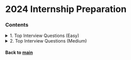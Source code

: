 # 2024 Internship Preparation

### Contents
<details>
<summary>1. Top Interview Questions (Easy)</summary>
<p>

|Date|Problem|Solution|
|:--:|:------|:------:|
|2023.01.25|[Remove Duplicates from Sorted Array :broken_heart:](https://leetcode.com/explore/interview/card/top-interview-questions-easy/92/array/727/)|[C++](https://github.com/JoonHyeok-hozy-Kim/algorithm_study/blob/main/LeetCode/2024_internship_prep/top_interview_questions_easy/230125_01.cpp)|
|2023.01.26|[Best Time to Buy and Sell Stock II](https://leetcode.com/explore/interview/card/top-interview-questions-easy/92/array/564/)|[C++](https://github.com/JoonHyeok-hozy-Kim/algorithm_study/blob/main/LeetCode/2024_internship_prep/top_interview_questions_easy/230126_01.cpp)|
|2023.01.26|[Rotate Array](https://leetcode.com/explore/interview/card/top-interview-questions-easy/92/array/646/)|[C++](https://github.com/JoonHyeok-hozy-Kim/algorithm_study/blob/main/LeetCode/2024_internship_prep/top_interview_questions_easy/230126_02.cpp)|
|2023.01.26|[Contains Duplicate](https://leetcode.com/explore/interview/card/top-interview-questions-easy/92/array/578/)|[C++](https://github.com/JoonHyeok-hozy-Kim/algorithm_study/blob/main/LeetCode/2024_internship_prep/top_interview_questions_easy/230126_03.cpp)|
|2023.01.27|[Single Number](https://leetcode.com/explore/interview/card/top-interview-questions-easy/92/array/549/)|[C++](https://github.com/JoonHyeok-hozy-Kim/algorithm_study/blob/main/LeetCode/2024_internship_prep/top_interview_questions_easy/230127_01.cpp)|
|2023.01.27|[Intersection of Two Arrays II](https://leetcode.com/explore/interview/card/top-interview-questions-easy/92/array/674/)|[C++](https://github.com/JoonHyeok-hozy-Kim/algorithm_study/blob/main/LeetCode/2024_internship_prep/top_interview_questions_easy/230127_02.cpp)|
|2023.01.27|[Plus One](https://leetcode.com/explore/interview/card/top-interview-questions-easy/92/array/559/)|[C++](https://github.com/JoonHyeok-hozy-Kim/algorithm_study/blob/main/LeetCode/2024_internship_prep/top_interview_questions_easy/230127_03.cpp)|
|2023.01.27|[Move Zeroes](https://leetcode.com/explore/interview/card/top-interview-questions-easy/92/array/567/)|[C++](https://github.com/JoonHyeok-hozy-Kim/algorithm_study/blob/main/LeetCode/2024_internship_prep/top_interview_questions_easy/230127_04.cpp)|
|2023.01.28|[Two Sum](https://leetcode.com/explore/interview/card/top-interview-questions-easy/92/array/546/)|[C++](https://github.com/JoonHyeok-hozy-Kim/algorithm_study/blob/main/LeetCode/2024_internship_prep/top_interview_questions_easy/230128_01.cpp)|
|2023.01.28|[Valid Sudoku](https://leetcode.com/explore/interview/card/top-interview-questions-easy/92/array/769/)|[C++](https://github.com/JoonHyeok-hozy-Kim/algorithm_study/blob/main/LeetCode/2024_internship_prep/top_interview_questions_easy/230128_02.cpp)|
|2023.01.28|[Rotate Image :broken_heart: ](https://leetcode.com/explore/interview/card/top-interview-questions-easy/92/array/770/)|[C++](https://github.com/JoonHyeok-hozy-Kim/algorithm_study/blob/main/LeetCode/2024_internship_prep/top_interview_questions_easy/230128_03.cpp)|
|2023.01.29|[Reverse String](https://leetcode.com/explore/interview/card/top-interview-questions-easy/127/strings/879/)|[C++](https://github.com/JoonHyeok-hozy-Kim/algorithm_study/blob/main/LeetCode/2024_internship_prep/top_interview_questions_easy/230129_01.cpp)|
|2023.01.29|[Reverse Integer :broken_heart: ](https://leetcode.com/explore/interview/card/top-interview-questions-easy/127/strings/880/)|[C++](https://github.com/JoonHyeok-hozy-Kim/algorithm_study/blob/main/LeetCode/2024_internship_prep/top_interview_questions_easy/230129_02.cpp)|
|2023.01.30|[First Unique Character in a String](https://leetcode.com/explore/interview/card/top-interview-questions-easy/127/strings/881/)|[C++](https://github.com/JoonHyeok-hozy-Kim/algorithm_study/blob/main/LeetCode/2024_internship_prep/top_interview_questions_easy/230130_01.cpp)|
|2023.01.30|[Valid Anagram](https://leetcode.com/explore/interview/card/top-interview-questions-easy/127/strings/882/)|[C++](https://github.com/JoonHyeok-hozy-Kim/algorithm_study/blob/main/LeetCode/2024_internship_prep/top_interview_questions_easy/230130_02.cpp)|
|2023.01.30|[Valid Palindrome](https://leetcode.com/explore/interview/card/top-interview-questions-easy/127/strings/883/)|[C++](https://github.com/JoonHyeok-hozy-Kim/algorithm_study/blob/main/LeetCode/2024_internship_prep/top_interview_questions_easy/230130_03.cpp)|
|2023.01.31|[String to Integer (atoi)](https://leetcode.com/explore/interview/card/top-interview-questions-easy/127/strings/884/)|[C++](https://github.com/JoonHyeok-hozy-Kim/algorithm_study/blob/main/LeetCode/2024_internship_prep/top_interview_questions_easy/230131_01.cpp)|
|2023.02.02|[Implement strStr()](https://leetcode.com/explore/interview/card/top-interview-questions-easy/127/strings/885/)|[C++](https://github.com/JoonHyeok-hozy-Kim/algorithm_study/blob/main/LeetCode/2024_internship_prep/top_interview_questions_easy/230202_01.cpp)|
|2023.02.15|[Longest Common Prefix](https://leetcode.com/explore/interview/card/top-interview-questions-easy/127/strings/887/)|[C++](https://github.com/JoonHyeok-hozy-Kim/algorithm_study/blob/main/LeetCode/2024_internship_prep/top_interview_questions_easy/230215_01.cpp)|
|2023.02.15|[Delete Node in a Linked List](https://leetcode.com/explore/interview/card/top-interview-questions-easy/93/linked-list/553/)|[C++](https://github.com/JoonHyeok-hozy-Kim/algorithm_study/blob/main/LeetCode/2024_internship_prep/top_interview_questions_easy/230215_02.cpp)|
|2023.02.16|[Remove Nth Node From End of List](https://leetcode.com/explore/interview/card/top-interview-questions-easy/93/linked-list/603/)|[C++](https://github.com/JoonHyeok-hozy-Kim/algorithm_study/blob/main/LeetCode/2024_internship_prep/top_interview_questions_easy/230216_01.cpp)|
|2023.02.16|[Reverse Linked List](https://leetcode.com/explore/interview/card/top-interview-questions-easy/93/linked-list/560/)|[C++](https://github.com/JoonHyeok-hozy-Kim/algorithm_study/blob/main/LeetCode/2024_internship_prep/top_interview_questions_easy/230216_02.cpp)|
|2023.02.17|[Merge Two Sorted Lists](https://leetcode.com/explore/interview/card/top-interview-questions-easy/93/linked-list/771/)|[C++](https://github.com/JoonHyeok-hozy-Kim/algorithm_study/blob/main/LeetCode/2024_internship_prep/top_interview_questions_easy/230217_01.cpp)|
|2023.02.17|[Palindrome Linked List :broken_heart:](https://leetcode.com/explore/interview/card/top-interview-questions-easy/93/linked-list/772/)|[C++](https://github.com/JoonHyeok-hozy-Kim/algorithm_study/blob/main/LeetCode/2024_internship_prep/top_interview_questions_easy/230217_02.cpp)|
|2023.02.18|[Linked List Cycle :broken_heart: ](https://leetcode.com/explore/interview/card/top-interview-questions-easy/93/linked-list/773/)|[C++](https://github.com/JoonHyeok-hozy-Kim/algorithm_study/blob/main/LeetCode/2024_internship_prep/top_interview_questions_easy/230218_01.cpp)|
|2023.02.18|[Maximum Depth of Binary Tree](https://leetcode.com/explore/interview/card/top-interview-questions-easy/94/trees/555/)|[C++](https://github.com/JoonHyeok-hozy-Kim/algorithm_study/blob/main/LeetCode/2024_internship_prep/top_interview_questions_easy/230218_01.cpp)|
|2023.02.19|[Validate Binary Search Tree](https://leetcode.com/explore/interview/card/top-interview-questions-easy/94/trees/625/)|[C++](https://github.com/JoonHyeok-hozy-Kim/algorithm_study/blob/main/LeetCode/2024_internship_prep/top_interview_questions_easy/230219_01.cpp)|
|2023.02.19|[Symmetric Tree](https://leetcode.com/explore/interview/card/top-interview-questions-easy/94/trees/627/)|[C++](https://github.com/JoonHyeok-hozy-Kim/algorithm_study/blob/main/LeetCode/2024_internship_prep/top_interview_questions_easy/230219_02.cpp)|
|2023.02.21|[Binary Tree Level Order Traversal](https://leetcode.com/explore/interview/card/top-interview-questions-easy/94/trees/628/)|[Python](https://github.com/JoonHyeok-hozy-Kim/algorithm_study/blob/main/LeetCode/2024_internship_prep/top_interview_questions_easy/230221_01.py)|
|2023.02.21|[Convert Sorted Array to Binary Search Tree](https://leetcode.com/explore/interview/card/top-interview-questions-easy/94/trees/631/)|[Python](https://github.com/JoonHyeok-hozy-Kim/algorithm_study/blob/main/LeetCode/2024_internship_prep/top_interview_questions_easy/230221_02.py)|
|2023.02.22|[Merge Sorted Array :broken_heart:](https://leetcode.com/explore/interview/card/top-interview-questions-easy/96/sorting-and-searching/587/)|[Python](https://github.com/JoonHyeok-hozy-Kim/algorithm_study/blob/main/LeetCode/2024_internship_prep/top_interview_questions_easy/230222_01.py)|
|2023.02.22|[First Bad Version :broken_heart:](https://leetcode.com/explore/interview/card/top-interview-questions-easy/96/sorting-and-searching/774/)|[Python](https://github.com/JoonHyeok-hozy-Kim/algorithm_study/blob/main/LeetCode/2024_internship_prep/top_interview_questions_easy/230222_02.py)|
|2023.02.23|[Climbing Stairs](https://leetcode.com/explore/interview/card/top-interview-questions-easy/97/dynamic-programming/569/)|[Python](https://github.com/JoonHyeok-hozy-Kim/algorithm_study/blob/main/LeetCode/2024_internship_prep/top_interview_questions_easy/230223_01.py)|
|2023.02.23|[Best Time to Buy and Sell Stock](https://leetcode.com/explore/interview/card/top-interview-questions-easy/97/dynamic-programming/572/)|[Python](https://github.com/JoonHyeok-hozy-Kim/algorithm_study/blob/main/LeetCode/2024_internship_prep/top_interview_questions_easy/230223_02.py)|
|2023.02.25|[Maximum Subarray :broken_heart:](https://leetcode.com/explore/interview/card/top-interview-questions-easy/97/dynamic-programming/566)|[Python](https://github.com/JoonHyeok-hozy-Kim/algorithm_study/blob/main/LeetCode/2024_internship_prep/top_interview_questions_easy/230225_01.py)|
|2023.02.25|[House Robber](https://leetcode.com/explore/interview/card/top-interview-questions-easy/97/dynamic-programming/576/)|[Python](https://github.com/JoonHyeok-hozy-Kim/algorithm_study/blob/main/LeetCode/2024_internship_prep/top_interview_questions_easy/230225_02.py)|
|2023.02.26|[Shuffle an Array](https://leetcode.com/explore/interview/card/top-interview-questions-easy/98/design/670/)|[Python](https://github.com/JoonHyeok-hozy-Kim/algorithm_study/blob/main/LeetCode/2024_internship_prep/top_interview_questions_easy/230226_01.py)|
|2023.02.26|[Min Stack](https://leetcode.com/explore/interview/card/top-interview-questions-easy/98/design/562/)|[Python](https://github.com/JoonHyeok-hozy-Kim/algorithm_study/blob/main/LeetCode/2024_internship_prep/top_interview_questions_easy/230226_02.py)|
|2023.02.27|[Fizz Buzz](https://leetcode.com/explore/interview/card/top-interview-questions-easy/102/math/743/)|[Python](https://github.com/JoonHyeok-hozy-Kim/algorithm_study/blob/main/LeetCode/2024_internship_prep/top_interview_questions_easy/230227_01.py)|
|2023.02.27|[Count Primes](https://leetcode.com/explore/interview/card/top-interview-questions-easy/102/math/744/)|[Python](https://github.com/JoonHyeok-hozy-Kim/algorithm_study/blob/main/LeetCode/2024_internship_prep/top_interview_questions_easy/230227_02.py)|
|2023.03.03|[Power of Three](https://leetcode.com/explore/interview/card/top-interview-questions-easy/102/math/745/)|[Python](https://github.com/JoonHyeok-hozy-Kim/algorithm_study/blob/main/LeetCode/2024_internship_prep/top_interview_questions_easy/230303_01.py)|
|2023.03.03|[Roman to Integer](https://leetcode.com/explore/interview/card/top-interview-questions-easy/102/math/878/)|[Python](https://github.com/JoonHyeok-hozy-Kim/algorithm_study/blob/main/LeetCode/2024_internship_prep/top_interview_questions_easy/230303_02.py)|
|2023.03.04|[Number of 1 Bits](https://leetcode.com/explore/interview/card/top-interview-questions-easy/99/others/565/)|[Python](https://github.com/JoonHyeok-hozy-Kim/algorithm_study/blob/main/LeetCode/2024_internship_prep/top_interview_questions_easy/230304_01.py)|
|2023.03.04|[Hamming Distance](https://leetcode.com/explore/interview/card/top-interview-questions-easy/99/others/762/)|[Python](https://github.com/JoonHyeok-hozy-Kim/algorithm_study/blob/main/LeetCode/2024_internship_prep/top_interview_questions_easy/230304_02.py)|
|2023.03.05|[Reverse Bits](https://leetcode.com/explore/interview/card/top-interview-questions-easy/99/others/648/)|[Python](https://github.com/JoonHyeok-hozy-Kim/algorithm_study/blob/main/LeetCode/2024_internship_prep/top_interview_questions_easy/230305_01.py)|
|2023.03.05|[Pascal's Triangle](https://leetcode.com/explore/interview/card/top-interview-questions-easy/99/others/601/)|[Python](https://github.com/JoonHyeok-hozy-Kim/algorithm_study/blob/main/LeetCode/2024_internship_prep/top_interview_questions_easy/230305_02.py)|
|2023.03.08|[Valid Parentheses](https://leetcode.com/explore/interview/card/top-interview-questions-easy/99/others/721/)|[Python](https://github.com/JoonHyeok-hozy-Kim/algorithm_study/blob/main/LeetCode/2024_internship_prep/top_interview_questions_easy/230308_01.py)|
|2023.03.08|[Missing Number](https://leetcode.com/explore/interview/card/top-interview-questions-easy/99/others/722/)|[Python](https://github.com/JoonHyeok-hozy-Kim/algorithm_study/blob/main/LeetCode/2024_internship_prep/top_interview_questions_easy/230308_02.py)|


</p>   
</details>
<details>
<summary>2. Top Interview Questions (Medium)</summary>
<p>

|Date|Problem|Solution|
|:--:|:------|:------:|
|2023.03.09|[3Sum :broken_heart:](https://leetcode.com/explore/interview/card/top-interview-questions-medium/103/array-and-strings/776/)|[Python](https://github.com/JoonHyeok-hozy-Kim/algorithm_study/blob/main/LeetCode/2024_internship_prep/top_interview_questions_medium/230309_01.py)|
|2023.03.09|[Set Matrix Zeroes](https://leetcode.com/explore/interview/card/top-interview-questions-medium/103/array-and-strings/777/)|[Python](https://github.com/JoonHyeok-hozy-Kim/algorithm_study/blob/main/LeetCode/2024_internship_prep/top_interview_questions_medium/230309_02.py)|
|2023.03.09|[Group Anagrams](https://leetcode.com/explore/interview/card/top-interview-questions-medium/103/array-and-strings/778/)|[Python](https://github.com/JoonHyeok-hozy-Kim/algorithm_study/blob/main/LeetCode/2024_internship_prep/top_interview_questions_medium/230309_03.py)|
|2023.03.10|[Longest Substring Without Repeating Characters :broken_heart:](https://leetcode.com/explore/interview/card/top-interview-questions-medium/103/array-and-strings/779/)|[Python](https://github.com/JoonHyeok-hozy-Kim/algorithm_study/blob/main/LeetCode/2024_internship_prep/top_interview_questions_medium/230310_01.py)|
|2023.03.10|[Longest Palindromic Substring :broken_heart: (DP :broken_heart:)](https://leetcode.com/explore/interview/card/top-interview-questions-medium/103/array-and-strings/780/)|[Python](https://github.com/JoonHyeok-hozy-Kim/algorithm_study/blob/main/LeetCode/2024_internship_prep/top_interview_questions_medium/230310_02.py)|
|2023.03.12|[Increasing Triplet Subsequence :broken_heart:](https://leetcode.com/explore/interview/card/top-interview-questions-medium/103/array-and-strings/781/)|[Python](https://github.com/JoonHyeok-hozy-Kim/algorithm_study/blob/main/LeetCode/2024_internship_prep/top_interview_questions_medium/230312_01.py)|
|2023.03.12|[Count and Say](https://leetcode.com/explore/interview/card/top-interview-questions-medium/103/array-and-strings/4153/)|[Python](https://github.com/JoonHyeok-hozy-Kim/algorithm_study/blob/main/LeetCode/2024_internship_prep/top_interview_questions_medium/230312_02.py)|
|2023.03.13|[Add Two Numbers](https://leetcode.com/explore/interview/card/top-interview-questions-medium/107/linked-list/783/)|[Python](https://github.com/JoonHyeok-hozy-Kim/algorithm_study/blob/main/LeetCode/2024_internship_prep/top_interview_questions_medium/230313_01.py)|
|2023.03.13|[Odd Even Linked List](https://leetcode.com/explore/interview/card/top-interview-questions-medium/107/linked-list/784/)|[Python](https://github.com/JoonHyeok-hozy-Kim/algorithm_study/blob/main/LeetCode/2024_internship_prep/top_interview_questions_medium/230313_02.py)|
|2023.03.15|[Intersection of Two Linked Lists (In-place Sol :broken_heart:)](https://leetcode.com/explore/interview/card/top-interview-questions-medium/107/linked-list/785/)|[Python](https://github.com/JoonHyeok-hozy-Kim/algorithm_study/blob/main/LeetCode/2024_internship_prep/top_interview_questions_medium/230315_01.py)|
|2023.03.15|[Binary Tree Inorder Traversal](https://leetcode.com/explore/interview/card/top-interview-questions-medium/108/trees-and-graphs/786/)|[Python](https://github.com/JoonHyeok-hozy-Kim/algorithm_study/blob/main/LeetCode/2024_internship_prep/top_interview_questions_medium/230315_02.py)|
|2023.03.16|[Binary Tree Zigzag Level Order Traversal](https://leetcode.com/explore/interview/card/top-interview-questions-medium/108/trees-and-graphs/787/)|[Python](https://github.com/JoonHyeok-hozy-Kim/algorithm_study/blob/main/LeetCode/2024_internship_prep/top_interview_questions_medium/230316_01.py)|
|2023.03.16|[Construct Binary Tree from Preorder and Inorder Traversal](https://leetcode.com/explore/interview/card/top-interview-questions-medium/108/trees-and-graphs/788/)|[Python](https://github.com/JoonHyeok-hozy-Kim/algorithm_study/blob/main/LeetCode/2024_internship_prep/top_interview_questions_medium/230316_02.py)|
|2023.03.17|[Populating Next Right Pointers in Each Node](https://leetcode.com/explore/interview/card/top-interview-questions-medium/108/trees-and-graphs/789/)|[Python](https://github.com/JoonHyeok-hozy-Kim/algorithm_study/blob/main/LeetCode/2024_internship_prep/top_interview_questions_medium/230317_01.py)|
|2023.03.17|[Kth Smallest Element in a BST](https://leetcode.com/explore/interview/card/top-interview-questions-medium/108/trees-and-graphs/790/)|[Python](https://github.com/JoonHyeok-hozy-Kim/algorithm_study/blob/main/LeetCode/2024_internship_prep/top_interview_questions_medium/230317_02.py)|
|2023.03.18|[Number of Islands](https://leetcode.com/explore/interview/card/top-interview-questions-medium/108/trees-and-graphs/792/)|[Python](https://github.com/JoonHyeok-hozy-Kim/algorithm_study/blob/main/LeetCode/2024_internship_prep/top_interview_questions_medium/230318_01.py)|
|2023.03.18|[Letter Combinations of a Phone Number](https://leetcode.com/explore/interview/card/top-interview-questions-medium/108/trees-and-graphs/793/)|[Python](https://github.com/JoonHyeok-hozy-Kim/algorithm_study/blob/main/LeetCode/2024_internship_prep/top_interview_questions_medium/230318_02.py)|
|2023.03.18|[Generate Parentheses](https://leetcode.com/explore/interview/card/top-interview-questions-medium/109/backtracking/794/)|[Python](https://github.com/JoonHyeok-hozy-Kim/algorithm_study/blob/main/LeetCode/2024_internship_prep/top_interview_questions_medium/230318_03.py)|
|2023.03.19|[Permutations :broken_heart:](https://leetcode.com/explore/interview/card/top-interview-questions-medium/109/backtracking/795/)|[Python](https://github.com/JoonHyeok-hozy-Kim/algorithm_study/blob/main/LeetCode/2024_internship_prep/top_interview_questions_medium/230319_01.py)|
|2023.03.19|[Subsets](https://leetcode.com/explore/interview/card/top-interview-questions-medium/109/backtracking/796/)|[Python](https://github.com/JoonHyeok-hozy-Kim/algorithm_study/blob/main/LeetCode/2024_internship_prep/top_interview_questions_medium/230319_02.py)|
|2023.03.19|[Word Search :broken_heart:](https://leetcode.com/explore/interview/card/top-interview-questions-medium/109/backtracking/797/)|[Python](https://github.com/JoonHyeok-hozy-Kim/algorithm_study/blob/main/LeetCode/2024_internship_prep/top_interview_questions_medium/230319_03.py)|
|2023.03.20|[Sort Colors (Two Pointers :broken_heart:)](https://leetcode.com/explore/interview/card/top-interview-questions-medium/110/sorting-and-searching/798/)|[Python](https://github.com/JoonHyeok-hozy-Kim/algorithm_study/blob/main/LeetCode/2024_internship_prep/top_interview_questions_medium/230320_01.py)|
|2023.03.20|[Top K Frequent Elements](https://leetcode.com/explore/interview/card/top-interview-questions-medium/110/sorting-and-searching/799/)|[Python](https://github.com/JoonHyeok-hozy-Kim/algorithm_study/blob/main/LeetCode/2024_internship_prep/top_interview_questions_medium/230320_02.py)|
|2023.03.20|[Kth Largest Element in an Array :broken_heart:](https://leetcode.com/explore/interview/card/top-interview-questions-medium/110/sorting-and-searching/800/)|[Python](https://github.com/JoonHyeok-hozy-Kim/algorithm_study/blob/main/LeetCode/2024_internship_prep/top_interview_questions_medium/230320_03.py)|
|2023.03.22|[Find Peak Element :broken_heart:](https://leetcode.com/explore/interview/card/top-interview-questions-medium/110/sorting-and-searching/801/)|[Python](https://github.com/JoonHyeok-hozy-Kim/algorithm_study/blob/main/LeetCode/2024_internship_prep/top_interview_questions_medium/230322_01.py)|
|2023.03.22|[Search for a Range](https://leetcode.com/explore/interview/card/top-interview-questions-medium/110/sorting-and-searching/802/)|[Python](https://github.com/JoonHyeok-hozy-Kim/algorithm_study/blob/main/LeetCode/2024_internship_prep/top_interview_questions_medium/230322_02.py)|
|2023.03.22|[Merge Intervals :broken_heart:](https://leetcode.com/explore/interview/card/top-interview-questions-medium/110/sorting-and-searching/803/)|[Python](https://github.com/JoonHyeok-hozy-Kim/algorithm_study/blob/main/LeetCode/2024_internship_prep/top_interview_questions_medium/230322_03.py)|
|2023.03.23|[Search in Rotated Sorted Array](https://leetcode.com/explore/interview/card/top-interview-questions-medium/110/sorting-and-searching/804/)|[Python](https://github.com/JoonHyeok-hozy-Kim/algorithm_study/blob/main/LeetCode/2024_internship_prep/top_interview_questions_medium/230323_01.py)|
|2023.03.24|[Search a 2D Matrix II](https://leetcode.com/explore/interview/card/top-interview-questions-medium/110/sorting-and-searching/806/)|[Python](https://github.com/JoonHyeok-hozy-Kim/algorithm_study/blob/main/LeetCode/2024_internship_prep/top_interview_questions_medium/230324_01.py)|
|2023.03.24|[]()|[Python](https://github.com/JoonHyeok-hozy-Kim/algorithm_study/blob/main/LeetCode/2024_internship_prep/top_interview_questions_medium/230324_02.py)|
|2023.03.24|[]()|[Python](https://github.com/JoonHyeok-hozy-Kim/algorithm_study/blob/main/LeetCode/2024_internship_prep/top_interview_questions_medium/230324_03.py)|

|2023.0.|[]()|[Python](https://github.com/JoonHyeok-hozy-Kim/algorithm_study/blob/main/LeetCode/2024_internship_prep/top_interview_questions_medium/230_01.py)|


</p>   
</details>

#### Back to [main](https://github.com/JoonHyeok-hozy-Kim/algorithm_study#readme)